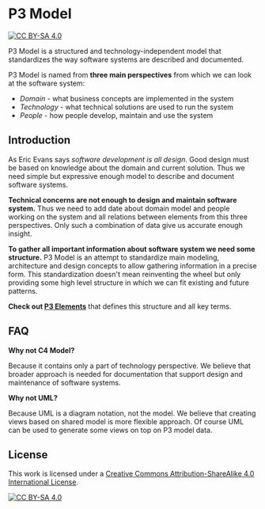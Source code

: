 # P3 Model

[![CC BY-SA 4.0][cc-by-sa-shield]][cc-by-sa]

P3 Model is a structured and technology-independent model that standardizes the way software systems are described and documented.

P3 Model is named from **three main perspectives** from which we can look at the software system:

- *Domain* - what business concepts are implemented in the system
- *Technology* - what technical solutions are used to run the system
- *People* - how people develop, maintain and use the system

## Introduction

As Eric Evans says *software development is all design*. Good design must be based on knowledge about the domain and current  solution. Thus we need simple but expressive enough model to describe and document software systems.

**Technical concerns are not enough to design and maintain software system.** Thus we need to add date about domain model and people working on the  system and all relations between elements from this three perspectives. Only such a combination of data give us accurate enough insight.

**To gather all important information about software system we need some structure.** P3 Model is an attempt to standardize main modeling, architecture  and design concepts to allow gathering information in a precise form. This standardization doesn't mean reinventing the wheel but only providing some high level structure in which we can fit existing and future patterns.

**Check out [P3 Elements](https://github.com/P3-model/P3-model/blob/main/Elements.md)** that defines this structure and all key terms.

## FAQ

**Why not C4 Model?**

Because it contains only a part of technology perspective. We believe that broader approach is needed for documentation that  support design and maintenance of software systems.

**Why not UML?**

Because UML is a diagram notation, not the model. We  believe that creating views based on shared model is more flexible  approach. Of course UML can be used to generate some views on top on P3  model data.


## License

This work is licensed under a
[Creative Commons Attribution-ShareAlike 4.0 International License][cc-by-sa].

[![CC BY-SA 4.0][cc-by-sa-image]][cc-by-sa]

[cc-by-sa]: http://creativecommons.org/licenses/by-sa/4.0/
[cc-by-sa-image]: https://licensebuttons.net/l/by-sa/4.0/88x31.png
[cc-by-sa-shield]: https://img.shields.io/badge/License-CC%20BY--SA%204.0-lightgrey.svg

